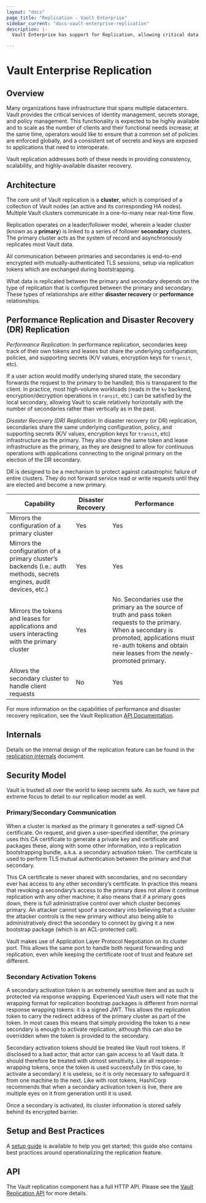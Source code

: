 ```yaml
---
layout: "docs"
page_title: "Replication - Vault Enterprise"
sidebar_current: "docs-vault-enterprise-replication"
description: |-
  Vault Enterprise has support for Replication, allowing critical data to be replicated across clusters to support horizontally scaling and disaster recovery workloads.

---
```


# Vault Enterprise Replication

## Overview

Many organizations have infrastructure that spans multiple datacenters. Vault
provides the critical services of identity management, secrets storage, and
policy management.  This functionality is expected to be highly available and
to scale as the number of clients and their functional needs increase; at the
same time, operators would like to ensure that a common set of policies are
enforced globally, and a consistent set of secrets and keys are exposed to
applications that need to interoperate.

Vault replication addresses both of these needs in providing consistency,
scalability, and highly-available disaster recovery.

## Architecture

The core unit of Vault replication is a **cluster**, which is comprised of a
collection of Vault nodes (an active and its corresponding HA nodes). Multiple Vault
clusters communicate in a one-to-many near real-time flow.

Replication operates on a leader/follower model, wherein a leader cluster (known as a
**primary**) is linked to a series of follower **secondary** clusters. The primary
cluster acts as the system of record and asynchronously replicates most Vault data.

All communication between primaries and secondaries is end-to-end encrypted
with mutually-authenticated TLS sessions, setup via replication tokens which are
exchanged during bootstrapping.

What data is replicated between the primary and secondary depends on the type of
replication that is configured between the primary and secondary. These types
of relationships are either **disaster recovery** or **performance**
relationships.

## Performance Replication and Disaster Recovery (DR) Replication

*Performance Replication*:
In performance replication, secondaries keep track of their own tokens and leases
but share the underlying configuration, policies, and supporting secrets (K/V values,
encryption keys for `transit`, etc).

If a user action would modify underlying shared state, the secondary forwards the request
to the primary to be handled; this is transparent to the client. In practice, most
high-volume workloads (reads in the `kv` backend, encryption/decryption operations
in `transit`, etc.) can be satisfied by the local secondary, allowing Vault to scale
relatively horizontally with the number of secondaries rather than vertically as
in the past.

*Disaster Recovery (DR) Replication*:
In disaster recovery (or DR) replication, secondaries share the same underlying configuration,
policy, and supporting secrets  (K/V values, encryption keys for `transit`, etc) infrastructure
as the primary. They also share the same token and lease infrastructure as the primary, as
they are designed to allow for continuous operations with applications connecting to the
original primary on the election of the DR secondary.

DR is designed to be a mechanism to protect against catastrophic failure of entire clusters.
They do not forward service read or write requests until they are elected and become a new primary.

| Capability                                                                                                               	| Disaster Recovery 	| Performance                                                              	|
|--------------------------------------------------------------------------------------------------------------------------	|-------------------	|--------------------------------------------------------------------------	|
| Mirrors the configuration of a primary cluster                                                                  	| Yes               	| Yes                                                                      	|
| Mirrors the configuration of a primary cluster’s backends (i.e.: auth methods, secrets engines, audit devices, etc.) 	| Yes               	| Yes                                                                      	|
| Mirrors the tokens and leases for applications and users interacting with the primary cluster                     	| Yes               	| No. Secondaries use the primary as the source of truth and pass token requests to the primary. When a secondary is promoted, applications must re-auth tokens and obtain new leases from the newly-promoted primary. 	|
| Allows the secondary cluster to handle client requests                          	| No                	| Yes                                                                      	|

For more information on the capabilities of performance and disaster recovery replication, see the Vault Replication [API Documentation](/api/system/replication.html).

## Internals

Details on the internal design of the replication feature can be found in the
[replication
internals](/docs/internals/replication.html)
document.

## Security Model

Vault is trusted all over the world to keep secrets safe. As such, we have put
extreme focus to detail to our replication model as well.

### Primary/Secondary Communication

When a cluster is marked as the primary it generates a self-signed CA
certificate. On request, and given a user-specified identifier, the primary
uses this CA certificate to generate a private key and certificate and packages
these, along with some other information, into a replication bootstrapping
bundle, a.k.a. a secondary activation token. The certificate is used to perform
TLS mutual authentication between the primary and that secondary.

This CA certificate is never shared with secondaries, and no secondary ever has
access to any other secondary’s certificate. In practice this means that
revoking a secondary’s access to the primary does not allow it continue
replication with any other machine; it also means that if a primary goes down,
there is full administrative control over which cluster becomes primary. An
attacker cannot spoof a secondary into believing that a cluster the attacker
controls is the new primary without also being able to administratively direct
the secondary to connect by giving it a new bootstrap package (which is an
ACL-protected call).

Vault makes use of Application Layer Protocol Negotiation on its cluster port.
This allows the same port to handle both request forwarding and replication,
even while keeping the certificate root of trust and feature set different.

### Secondary Activation Tokens

A secondary activation token is an extremely sensitive item and as such is
protected via response wrapping. Experienced Vault users will note that the
wrapping format for replication bootstrap packages is different from normal
response wrapping tokens: it is a signed JWT. This allows the replication token
to carry the redirect address of the primary cluster as part of the token. In
most cases this means that simply providing the token to a new secondary is
enough to activate replication, although this can also be overridden when the
token is provided to the secondary.

Secondary activation tokens should be treated like Vault root tokens. If
disclosed to a bad actor, that actor can gain access to all Vault data. It
should therefore be treated with utmost sensitivity.  Like all
response-wrapping tokens, once the token is used successfully (in this case, to
activate a secondary) it is useless, so it is only necessary to safeguard it
from one machine to the next.  Like with root tokens, HashiCorp recommends that
when a secondary activation token is live, there are multiple eyes on it from
generation until it is used.

Once a secondary is activated, its cluster information is stored safely behind
its encrypted barrier.

## Setup and Best Practices

A [setup guide](/guides/operations/replication.html) is
available to help you get started; this guide also contains best practices
around operationalizing the replication feature.

## API

The Vault replication component has a full HTTP API. Please see the
[Vault Replication API](/api/system/replication.html) for more
details.
